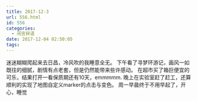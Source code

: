 ```yaml
---
title: 2017-12-3
url: 556.html
id: 556
categories:
  - 闲言碎语
date: 2017-12-04 02:50:05
tags:
---
```


迷迷糊糊爬起来去日昌，冷风吹的我睡意全无。 下午看了寻梦环游记，画风一如既往的细腻，剧情有点老套，但是仍然能带来些许感动。 在超市买了箱巨便宜的可乐，结果打开一看保质期还有10天，emmmmm. 晚上在实验室赶了赶工，还算顺利的实现了地图自定义marker的点击与变色。 周一早晨终于不用早起了，开心，睡觉